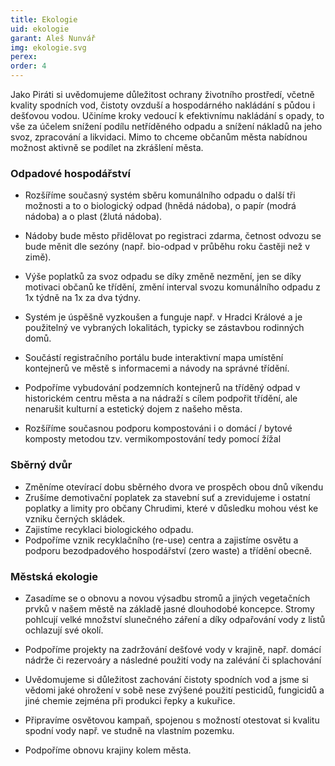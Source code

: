 ```yaml
---
title: Ekologie
uid: ekologie
garant: Aleš Nunvář
img: ekologie.svg
perex: 
order: 4
---
```


Jako Piráti si uvědomujeme důležitost ochrany životního prostředí, včetně kvality spodních vod, čistoty ovzduší a hospodárného nakládání s půdou i dešťovou vodou. Učiníme kroky vedoucí k efektivnímu nakládání s opady, to vše za účelem snížení podílu netříděného odpadu a snížení nákladů na jeho svoz, zpracování a likvidaci. Mimo to chceme občanům města nabídnou možnost aktivně se podílet na zkrášlení města.


### Odpadové hospodářství

- Rozšíříme současný systém sběru komunálního odpadu o další tři možnosti a to o biologický odpad (hnědá nádoba), o papír (modrá nádoba) a o plast (žlutá nádoba). 

- Nádoby bude město přidělovat po registraci zdarma, četnost odvozu se bude měnit dle sezóny (např. bio-odpad v průběhu roku častěji než v zimě). 

- Výše poplatků za svoz odpadu se díky změně nezmění, jen se díky motivaci občanů ke třídění, změní interval svozu komunálního odpadu z 1x týdně na 1x za dva týdny.  

- Systém je úspěšně vyzkoušen a funguje např. v Hradci Králové a je použitelný ve vybraných lokalitách, typicky se zástavbou rodinných domů. 

- Součástí registračního portálu bude interaktivní mapa umístění kontejnerů ve městě s informacemi a návody na správné třídění.  

- Podpoříme vybudování podzemních kontejnerů na tříděný odpad v historickém centru města a na nádraží s cílem podpořit třídění, ale nenarušit kulturní a estetický dojem z našeho města. 

- Rozšíříme současnou podporu kompostováni i o domácí / bytové komposty metodou tzv. vermikompostování tedy pomocí žížal 

### Sběrný dvůr

- Změníme otevírací dobu sběrného dvora ve prospěch obou dnů víkendu 
- Zrušíme demotivační poplatek za stavební suť a zrevidujeme i ostatní poplatky a limity pro občany Chrudimi, které v důsledku mohou vést ke vzniku černých skládek. 
- Zajistíme recyklaci biologického odpadu.  
- Podpoříme vznik recyklačního (re-use) centra a zajistíme osvětu a podporu bezodpadového hospodářství (zero waste) a třídění obecně. 

### Městská ekologie 

- Zasadíme se o obnovu a novou výsadbu stromů a jiných vegetačních prvků v našem městě na základě jasné dlouhodobé koncepce. Stromy pohlcují velké množství slunečného záření a díky odpařování vody z listů ochlazují své okolí. 

- Podpoříme projekty na zadržování dešťové vody v krajině, např. domácí nádrže či rezervoáry a následné použití vody na zalévání či splachování 

- Uvědomujeme si důležitost zachování čistoty spodních vod a jsme si vědomi jaké ohrožení v sobě nese zvýšené použití pesticidů, fungicidů a jiné chemie zejména při produkci řepky a kukuřice. 

- Připravíme osvětovou kampaň, spojenou s možností otestovat si kvalitu spodní vody např. ve studně na vlastním pozemku. 
- Podpoříme obnovu krajiny kolem města.

